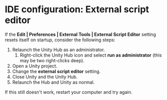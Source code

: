 # IDE configuration: External script editor

If the **Edit | Preferences | External Tools | External Script Editor** setting resets itself on startup, consider the following steps:

1. Relaunch the Unity Hub as an administrator.
   1. Right-click the Unity Hub icon and select **run as administrator** (this may be two right-clicks deep).
1. Open a Unity project.
1. Change the **external script editor** setting.
1. Close Unity and the Unity Hub.
1. Relaunch the Hub and Unity as normal.

If this still doesn't work, restart your computer and try again.
